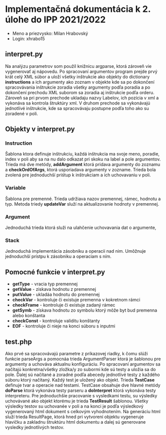 # Implementačná dokumentácia k 2. úlohe do IPP 2021/2022

* Meno a priezvysko: Milan Hrabovský
* Login: xhrabo15

## interpret.py

Na analýzu parametrov som použíl knižnicu argparse, ktorá zároveň vie vygenerovať aj nápovedu. Po spracovaní argumentov
program prejde prvý krát celý XML súbor a uloží všetky inštrukcie ako objekty do dictionary **instructions** a ich
argumenty ako zoznam v objekte kde sa po dokončení spracovávania inštrukcie zoradia všetky argumenty podľa poradia a po
dokončení prechodu XML suborom sa zoradia aj inštrukcie podľa orderu. Zároveň sa pri prvom prechode ukladaju nazvy
Labelov, ich pozícia v xml a vykonáva sa kontrola štruktúry xml. V druhom prechode sa vykonávajú jednotlívé inštrukcie,
kde sa spracovávaju postupne podľa toho ako su zoradené v poli.

## Objekty v interpret.py

### Instruction

Šablona ktora definuje inštrukciu, každá inštrukcia ma svoje meno, poradie, index v poli aby sa na nu dalo odkazat pri
skoku na label a pole argumentov. Trieda má dve metódy, **addArgument** ktorá pridava argumenty do zoznamu a
**checkOrdOfArgs**, ktorá usporiadava argumenty v zozname. Trieda bola zvolená pre jednoduchší priśtup k inštrukciam a
ich uchovavaniu v poli.

### Variable

Šablona pre premenné. Trieda udržiava nazov premennej, rámec, hodnotu a typ. Metoda triedy **updateVar** služí na
aktualizovanie hodnoty v premennej.

### Argument

Jednoduchá trieda ktorá služi na ulahčenie uchovavania dat o argumente,

### Stack

Jednoduchá implementácia zásobniku a operacii nad nim. Umôžnuje jednoduchší prístpu k zásobniku a operaciam s ním.

## Pomocné funkcie v interpret.py

* **getType** - vracia typ premennej
* **getValue** - ziskava hodnotu z premennej
* **putValue** - ukladáa hodnotu do premennej
* **checkVar** - kontroluje či existuje premenna v kokretnom rámci
* **checkFrame** - kontroluje či existuje zadaný rámec
* **getSymb** - získava hodnotu zo symbolu ktorý môže byt bud premenna alebo konštanta
* **checkConst** - kontroluje validitu konštanty
* **EOF** - kontroluje či nieje na konci súboru s inputmi

## test.php

Ako prvé sa spracovávajú parametre z príkazovej riadky, k čomu slúži funkcie parseArgs a pomocnáa trieda ArgumentParser
ktorá je šablonou pre argumenty a uchováva aktualnu konfiguráciu. Po spracovaní argumentov sa načítajú konkretna/všetky
zložka/y zo subormi kde sú testy a uložia sa do pole. Ďalej sú načítané a zoradné podľa abecedy jednotlívé testy z
každého súboru ktorý načítaný. Každý test je uložený ako objekt. Trieda **TestCase** definuje tvar a operacie nad testami.
TestCase obsahuje dve hlavné metódy **doParse** ktorá vykonáva testy parseru a **doInterpret** ktorá vykonáva testy
interpreteru. Pre jednoduchšie pracovanie s vysledkami testu, su výsledky uchovávané ako objekt ktorému je trieda
**TestResult** šablonou. Všetky výsledky testov su uchovanée v poli a na konci je podľa výsledkový vygenerovaný html
dokument s celkovým vyhodnotením. Na generáciu html služí trieda ResultPage, ktorá hned pri vytvorení objektu vygeneruje
hlavičku a zakladnu štruktúru html dokumentu a dalej sú generovane vysledky jednotlivých testov.
